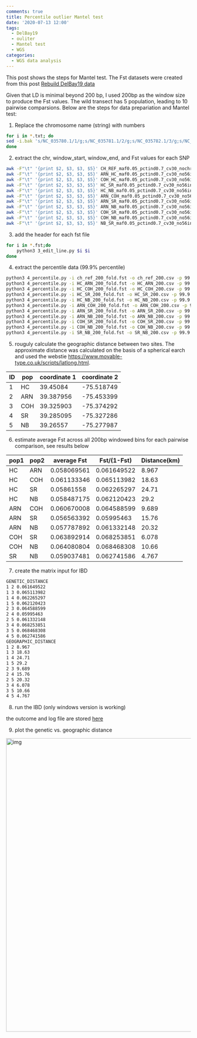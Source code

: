 ```yaml
---
comments: true
title: Percentile outlier Mantel test 
date: '2020-07-13 12:00'
tags:
  - DelBay19
  - ouliter
  - Mantel test
  - WGS
categories:
  - WGS data analysis
---
```


This post shows the steps for Mantel test. The Fst datasets were created from this post [Rebuild DelBay19 data](https://hzz0024.github.io/2020/07/08/DelBay_data_redo.html)

Given that LD is minimal beyond 200 bp, I used 200bp as the window size to produce the Fst values. The wild transect has 5 population, leading to 10 pairwise comparsions. Below are the steps for data prepariation and Mantel test:

1) Replace the chromosome name (string) with numbers

```sh
for i in *.txt; do
sed -i.bak 's/NC_035780.1/1/g;s/NC_035781.1/2/g;s/NC_035782.1/3/g;s/NC_035783.1/4/g;s/NC_035784.1/5/g;s/NC_035785.1/6/g;s/NC_035786.1/7/g;s/NC_035787.1/8/g;s/NC_035788.1/9/g;s/NC_035789.1/10/g;s/NC_007175.2/11/g' $i
done

```

2) extract the chr, window_start, window_end, and Fst values for each SNP

```sh
awk -F"\t" '{print $2, $3, $3, $5}' CH_REF_maf0.05_pctind0.7_cv30_nochr56invers_fold.200_win_200_fst.txt | awk '$2-=100' | awk '$3+=100' > ch_ref_200_fold.fst
awk -F"\t" '{print $2, $3, $3, $5}' ARN_HC_maf0.05_pctind0.7_cv30_no56invers_fold.200_win_200_fst.txt | awk '$2-=100' | awk '$3+=100' > HC_ARN_200_fold.fst
awk -F"\t" '{print $2, $3, $3, $5}' COH_HC_maf0.05_pctind0.7_cv30_no56invers_fold.200_win_200_fst.txt | awk '$2-=100' | awk '$3+=100' > HC_COH_200_fold.fst
awk -F"\t" '{print $2, $3, $3, $5}' HC_SR_maf0.05_pctind0.7_cv30_no56invers_fold.200_win_200_fst.txt  | awk '$2-=100' | awk '$3+=100' > HC_SR_200_fold.fst
awk -F"\t" '{print $2, $3, $3, $5}' HC_NB_maf0.05_pctind0.7_cv30_no56invers_fold.200_win_200_fst.txt  | awk '$2-=100' | awk '$3+=100' > HC_NB_200_fold.fst
awk -F"\t" '{print $2, $3, $3, $5}' ARN_COH_maf0.05_pctind0.7_cv30_no56invers_fold.200_win_200_fst.txt| awk '$2-=100' | awk '$3+=100' > ARN_COH_200_fold.fst
awk -F"\t" '{print $2, $3, $3, $5}' ARN_SR_maf0.05_pctind0.7_cv30_no56invers_fold.200_win_200_fst.txt | awk '$2-=100' | awk '$3+=100' > ARN_SR_200_fold.fst
awk -F"\t" '{print $2, $3, $3, $5}' ARN_NB_maf0.05_pctind0.7_cv30_no56invers_fold.200_win_200_fst.txt | awk '$2-=100' | awk '$3+=100' > ARN_NB_200_fold.fst
awk -F"\t" '{print $2, $3, $3, $5}' COH_SR_maf0.05_pctind0.7_cv30_no56invers_fold.200_win_200_fst.txt | awk '$2-=100' | awk '$3+=100' > COH_SR_200_fold.fst
awk -F"\t" '{print $2, $3, $3, $5}' COH_NB_maf0.05_pctind0.7_cv30_no56invers_fold.200_win_200_fst.txt | awk '$2-=100' | awk '$3+=100' > COH_NB_200_fold.fst
awk -F"\t" '{print $2, $3, $3, $5}' NB_SR_maf0.05_pctind0.7_cv30_no56invers_fold.200_win_200_fst.txt  | awk '$2-=100' | awk '$3+=100' > SR_NB_200_fold.fst

```

3) add the header for each fst file

```sh
for i in *.fst;do
    python3 3_edit_line.py $i $i
done 
```

4) extract the percentile data (99.9% percentile)

```sh
python3 4_percentile.py -i ch_ref_200_fold.fst -o ch_ref_200.csv -p 99.9 > ch_ref_200.log
python3 4_percentile.py -i HC_ARN_200_fold.fst -o HC_ARN_200.csv -p 99.9 > HC_ARN_200.log
python3 4_percentile.py -i HC_COH_200_fold.fst -o HC_COH_200.csv -p 99.9 > HC_COH_200.log
python3 4_percentile.py -i HC_SR_200_fold.fst -o HC_SR_200.csv -p 99.9 > HC_SR_200.log
python3 4_percentile.py -i HC_NB_200_fold.fst -o HC_NB_200.csv -p 99.9 > HC_NB_200.log
python3 4_percentile.py -i ARN_COH_200_fold.fst -o ARN_COH_200.csv -p 99.9 > ARN_COH_200.log
python3 4_percentile.py -i ARN_SR_200_fold.fst -o ARN_SR_200.csv -p 99.9 > ARN_SR_200.log
python3 4_percentile.py -i ARN_NB_200_fold.fst -o ARN_NB_200.csv -p 99.9 > ARN_NB_200.log
python3 4_percentile.py -i COH_SR_200_fold.fst -o COH_SR_200.csv -p 99.9 > COH_SR_200.log
python3 4_percentile.py -i COH_NB_200_fold.fst -o COH_NB_200.csv -p 99.9 > COH_NB_200.log
python3 4_percentile.py -i SR_NB_200_fold.fst -o SR_NB_200.csv -p 99.9 > SR_NB_200.log

```


5) rouguly calculate the geographic distance between two sites. The approximate distance was calculated on the basis of a spherical earch and used the webstie https://www.movable-type.co.uk/scripts/latlong.html.

|ID  |pop |coordinate 1|coordinate 2|
|----|----|-----------|-------------|
|1	 |HC  |39.45084	  |-75.518749   |
|2	 |ARN |	39.387956 |	-75.453399  |
|3	 |COH |	39.325903 |	-75.374292  |
|4	 |SR  |	39.285095 |	-75.327286  |
|5	 |NB  |	39.26557  |	-75.277987  |


6) estimate average Fst across all 200bp windowed bins for each pairwise comparison, see results below

|pop1|pop2|average Fst|Fst/(1-Fst)|Distance(km)|
|----|----|-----------|-----------|------------|
|HC	 |ARN |0.058069561|0.061649522| 8.967      |
|HC	 |COH |0.061133346|0.065113982|18.63       |
|HC	 |SR  |0.05861558 |0.062265297|24.71       | 
|HC	 |NB  |0.058487175|0.062120423|29.2        | 
|ARN |COH |0.060670008|0.064588599|9.689       | 
|ARN |SR  |0.056563392|0.05995463 |15.76       | 
|ARN |NB  |0.057787892|0.061332148|20.32       |  
|COH |SR  |0.063892914|0.068253851|6.078       | 
|COH |NB  |0.064080804|0.068468308|10.66       | 
|SR	 |NB  |0.059037481|0.062741586|4.767       | 


7) create the matrix input for IBD

```sh
GENETIC_DISTANCE
1 2 0.061649522
1 3 0.065113982
1 4 0.062265297
1 5 0.062120423
2 3 0.064588599
2 4 0.05995463
2 5 0.061332148
3 4 0.068253851
3 5 0.068468308
4 5 0.062741586
GEOGRAPHIC_DISTANCE
1 2 8.967
1 3 18.63
1 4 24.71
1 5 29.2
2 3 9.689
2 4 15.76
2 5 20.32
3 4 6.078
3 5 10.66
4 5 4.767
```

8) run the IBD (only windows version is working)

the outcome and log file are stored [here](https://docs.google.com/spreadsheets/d/1xcbEXtuEYNLG2BUW8Ivh0o79iArKyGI7mixq_wzaAlc/edit?usp=sharing)

9) plot the genetic vs. geographic distance

<img src="https://hzz0024.github.io/images/Mantel/mantel1.jpeg" alt="img" width="800"/>

